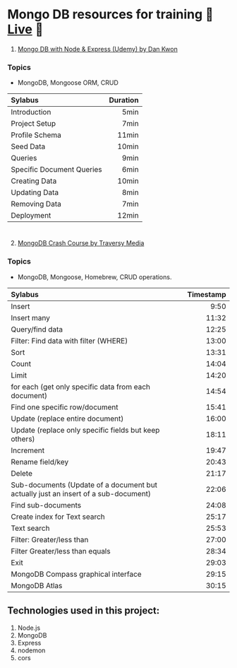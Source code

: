 # Mongo DB resources for training 📍 [Live](https://mongodb-tut.orchaniouss.repl.co/) 📍

1. [Mongo DB with Node & Express (Udemy) by Dan Kwon](https://www.udemy.com/course/mongo-db-with-node-express/)
### Topics
* MongoDB, Mongoose ORM, CRUD

Sylabus | Duration
:--- | ---:
Introduction | 5min
Project Setup | 7min
Profile Schema | 11min
Seed Data | 10min
Queries | 9min
Specific Document Queries | 6min
Creating Data | 10min
Updating Data | 8min
Removing Data | 7min
Deployment | 12min
#
#
2. [MongoDB Crash Course by Traversy Media](https://www.youtube.com/watch?v=-56x56UppqQ)
### Topics
* MongoDB, Mongoose, Homebrew, CRUD operations.

Sylabus | Timestamp
:--- | ---:
Insert | 9:50 
Insert many | 11:32 
Query/find data | 12:25 
Filter: Find data with filter (WHERE) | 13:00 
Sort |13:31 
Count  | 14:04 
 Limit  | 14:20
for each (get only specific data from each document) | 14:54 
Find one specific row/document | 15:41 
 Update (replace entire document) | 16:00
Update (replace only specific fields but keep others) | 18:11 
 Increment | 19:47
 Rename field/key | 20:43
 Delete | 21:17
Sub-documents (Update of a document but actually just an insert of a sub-document) | 22:06 
Find sub-documents | 24:08 
 Create index for Text search  | 25:17
Text search | 25:53 
Filter: Greater/less than | 27:00 
Filter Greater/less than equals | 28:34 
Exit | 29:03 
 MongoDB Compass graphical interface | 29:15
 MongoDB Atlas | 30:15


## Technologies used in this project:
1. Node.js
2. MongoDB
3. Express
4. nodemon
5. cors
#
#